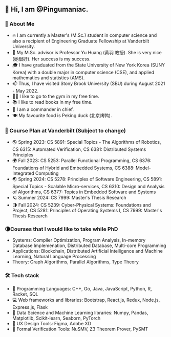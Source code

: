 ## 👋 Hi, I am @Pingumaniac. 

### 👨 About Me

* 🔥 I am currently a Master's (M.Sc.) student in computer science and also a recipient of Engineering Graduate Fellowship at Vanderbilt University.
* 🌱 My M.Sc. advisor is Professor Yu Huang (黄羽 教授). She is very nice (她很好). Her success is my success.
* 🎓 I have graduated from the State University of New York Korea (SUNY Korea) with a double major in computer science (CSE), and applied mathematics and statistics (AMS). 
* 📫 Thus, I have visited Stony Brook University (SBU) during August 2021 - May 2022. 
* 🏋️‍♂️ I like to go to the gym in my free time.
* 📚 I like to read books in my free time.
* 📌 I am a commander in chief. 
* 🍽️ My favourite food is Peking duck (北京烤鸭). 

### 🎲 Course Plan at Vanderbilt (Subject to change)

* 🌎 Spring 2023: CS 5891: Special Topics - The Algorithms of Robotics, CS 6315: Automated Verification, CS 6381: Distributed Systems Principles
* 🌍 Fall 2023: CS 5253: Parallel Functional Programming, CS 6376: Foundations of Hybrid and Embedded Systems, CS 6388: Model-Integrated Computing
* 🌏 Spring 2024: CS 5278: Principles of Software Engineering, CS 5891: Special Topics - Scalable Micro-services, CS 6310: Design and Analysis of Algorithms, CS 6377: Topics in Embedded Software and Systems
* 🪐 Summer 2024: CS 7999: Master's Thesis Research
* 🌗 Fall 2024: CS 5239: Cyber-Physical Systems: Foundations and Project, CS 5281: Principles of Operating Systems I, CS 7999: Master's Thesis Research

### 🌘Courses that I would like to take while PhD
 
* Systems: Compiler Optimization, Program Analysis, In-memory Database Implemenation, Distributed Database, Multi-core Programming
* Applications: Blockchain, Distributed Artificial Intelligence and Machine Learning, Natural Language Processing
* Theory: Graph Algorithms, Parallel Algorithms, Type Theory

### 🛠 Tech stack
* 💎 Programming Languages: C++, Go, Java, JavaScript, Python, R, Racket, SQL
* 💻 Web frameworks and libraries: Bootstrap, React.js, Redux, Node.js, Express.js, Flask
* 💊 Data Science and Machine Learning libraries: Numpy, Pandas, Matplotlib, Scikit-learn, Seaborn, PyTorch
* 🔮 UX Design Tools: Figma, Adobe XD
* 🔫 Formal Verification Tools: NuSMV, Z3 Theorem Prover, PySMT

<!---
Pingumaniac/Pingumaniac is a ✨ special ✨ repository because its `README.md` (this file) appears on your GitHub profile.
You can click the Preview link to take a look at your changes.
--->
